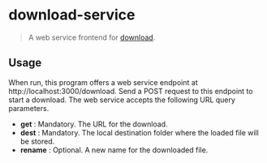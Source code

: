 # download-service

> A web service frontend for [download](https://github.com/kevva/download).

## Usage

When run, this program offers a web service endpoint at http://localhost:3000/download. Send a POST request to this
endpoint to start a download. The web service accepts the following URL query parameters.

* **get** : Mandatory. The URL for the download.
* **dest** : Mandatory. The local destination folder where the loaded file will be stored.
* **rename** : Optional. A new name for the downloaded file.
